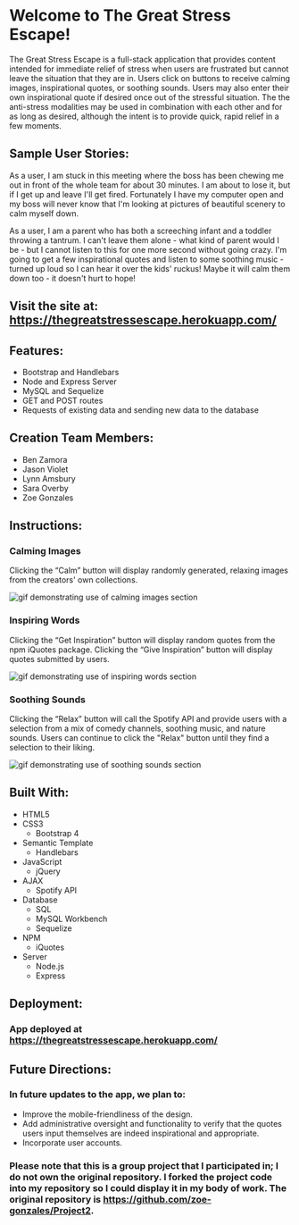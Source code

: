 # Welcome to The Great Stress Escape!

The Great Stress Escape is a full-stack application that provides content intended for immediate relief of stress when users are frustrated but cannot leave the situation that they are in. Users click on buttons to receive calming images, inspirational quotes, or soothing sounds. Users may also enter their own inspirational quote if desired once out of the stressful situation. The the anti-stress modalities may be used in combination with each other and for as long as desired, although the intent is to provide quick, rapid relief in a few moments.

## Sample User Stories:

As a user, I am stuck in this meeting where the boss has been chewing me out in front of the whole team for about 30 minutes. I am about to lose it, but if I get up and leave I'll get fired. Fortunately I have my computer open and my boss will never know that I'm looking at pictures of beautiful scenery to calm myself down.

As a user, I am a parent who has both a screeching infant and a toddler throwing a tantrum. I can't leave them alone - what kind of parent would I be - but I cannot listen to this for one more second without going crazy. I'm going to get a few inspirational quotes and listen to some soothing music - turned up loud so I can hear it over the kids' ruckus! Maybe it will calm them down too - it doesn't hurt to hope!

## Visit the site at: https://thegreatstressescape.herokuapp.com/

## Features:

* Bootstrap and Handlebars
* Node and Express Server
* MySQL and Sequelize
* GET and POST routes
* Requests of existing data and sending new data to the database

## Creation Team Members:

* Ben Zamora
* Jason Violet
* Lynn Amsbury
* Sara Overby
* Zoe Gonzales

## Instructions:

### Calming Images

Clicking the “Calm” button will display randomly generated, relaxing images from the creators' own collections.

<!-- <img src="calming-images.gif" width="250" height="250" /> -->
![gif demonstrating use of calming images section](readme-gifs/calming-images.gif)

### Inspiring Words

Clicking the “Get Inspiration” button will display random quotes from the npm iQuotes package. Clicking the  “Give Inspiration” button will display quotes submitted by users.

<!-- <img src="inspiring-words.gif" width="250" height="250" /> -->
![gif demonstrating use of inspiring words section](readme-gifs/inspiring-words.gif)

### Soothing Sounds

Clicking the “Relax” button will call the Spotify API and provide users with a selection from a mix of comedy channels, soothing music, and nature sounds. Users can continue to click the "Relax" button until they find a selection to their liking.

<!-- <img src="soothing-sounds.gif" width="250" height="250" /> -->
![gif demonstrating use of soothing sounds section](readme-gifs/soothing-sounds.gif)

## Built With:
- HTML5
- CSS3
    - Bootstrap 4
- Semantic Template
    - Handlebars
- JavaScript
    - jQuery
- AJAX
    - Spotify API
- Database
    - SQL
    - MySQL Workbench
    - Sequelize
- NPM
    - iQuotes
- Server
    - Node.js
    - Express

## Deployment:

### App deployed at https://thegreatstressescape.herokuapp.com/

## Future Directions:

### In future updates to the app, we plan to:

* Improve the mobile-friendliness of the design.
* Add administrative oversight and functionality to verify that the quotes users input themselves are indeed inspirational and appropriate.
* Incorporate user accounts.

### Please note that this is a group project that I participated in; I do not own the original repository. I forked the project code into my repository so I could display it in my body of work. The original repository is https://github.com/zoe-gonzales/Project2.